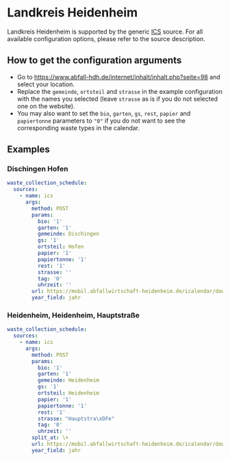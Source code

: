 # Landkreis Heidenheim

Landkreis Heidenheim is supported by the generic [ICS](/doc/source/ics.md) source. For all available configuration options, please refer to the source description.


## How to get the configuration arguments

- Go to <https://www.abfall-hdh.de/internet/inhalt/inhalt.php?seite=98> and select your location.  
- Replace the `gemeinde`, `ortsteil` and `strasse` in the example configuration with the names you selected (leave `strasse` as is if you do not selected one on the website).
- You may also want to set the `bio`, `garten`, `gs`, `rest`, `papier` and `papiertonne` parameters to `"0"` if you do not want to see the corresponding waste types in the calendar.

## Examples

### Dischingen Hofen

```yaml
waste_collection_schedule:
  sources:
    - name: ics
      args:
        method: POST
        params:
          bio: '1'
          garten: '1'
          gemeinde: Dischingen
          gs: '1'
          ortsteil: Hofen
          papier: '1'
          papiertonne: '1'
          rest: '1'
          strasse: ''
          tag: '0'
          uhrzeit: ''
        url: https://mobil.abfallwirtschaft-heidenheim.de/icalendar/download.php
        year_field: jahr
```
### Heidenheim, Heidenheim, Hauptstraße

```yaml
waste_collection_schedule:
  sources:
    - name: ics
      args:
        method: POST
        params:
          bio: '1'
          garten: '1'
          gemeinde: Heidenheim
          gs: '1'
          ortsteil: Heidenheim
          papier: '1'
          papiertonne: '1'
          rest: '1'
          strasse: "Hauptstra\xDFe"
          tag: '0'
          uhrzeit: ''
        split_at: \+
        url: https://mobil.abfallwirtschaft-heidenheim.de/icalendar/download.php
        year_field: jahr
```
